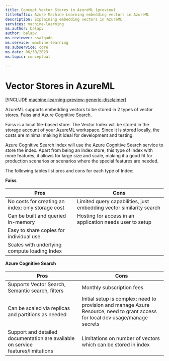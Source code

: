 ```yaml
---
title: Concept Vector Stores in AzureML (preview)
titleSuffix: Azure Machine Learning embedding vectors in AzureML
description: Explaining embedding vectors in AzureML
services: machine-learning
ms.author: balapv
author: balapv
ms.reviewer: ssalgado
ms.service: machine-learning
ms.subservice: core
ms.date: 06/30/2023
ms.topic: conceptual

---
```


# Vector Stores in AzureML

 [!INCLUDE [machine-learning-preview-generic-disclaimer](../../includes/machine-learning-preview-generic-disclaimer.md)]

AzureML supports embedding vectors to be stored in 2 types of vector stores. Faiss and Azure Cognitive Search.

Faiss is a local file-based store. The Vector Index will be stored in the storage account of your AzureML workspace. Since it is stored locally, the costs are minimal making it ideal for development and testing.

Azure Cognitive Search index will use the Azure Cognitive Search service to store the index. Apart from being an index store, this type of index with more features, it allows for large size and scale, making it a good fit for production scenarios or scenarios where the special features are needed.


The following tables list pros and cons for each type of Index:

**Faiss**

| Pros	| Cons |
| ----------- | ----------- |
| No costs for creating an index: only storage cost | Limited query capabilities, just embedding vector similarity search | 
| Can be built and queried in-memory | Hosting for access in an application needs user to setup |
| Easy to share copies for individual use |  | 
| Scales with underlying compute loading Index |  | 

 

**Azure Cognitive Search**

 
| Pros	| Cons |
| ----------- | ----------- |
| Supports Vector Search, Semantic search, filters | Monthly subscription fees | 
| Can be scaled via replicas and partitions as needed | Initial setup is complex: need to provision and manage Azure Resource, need to grant access for local dev usage/manage secrets |
| Support and detailed documentation are available on service features/limitations | Limitations on number of vectors which can be stored in index | 



 